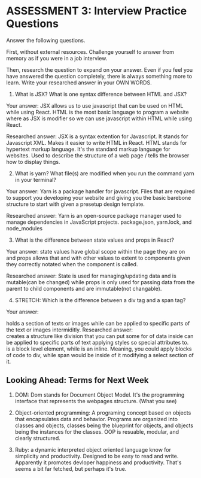 # ASSESSMENT 3: Interview Practice Questions

Answer the following questions.

First, without external resources. Challenge yourself to answer from memory as if you were in a job interview.

Then, research the question to expand on your answer. Even if you feel you have answered the question completely, there is always something more to learn. Write your researched answer in your OWN WORDS.

1. What is JSX? What is one syntax difference between HTML and JSX?

Your answer: JSX allows us to use javascript that can be used on HTML while using React. HTML is the most basic language to program a website where as JSX is modifier so we can use javascript within HTML while using React.

Researched answer: JSX is a syntax extention for Javascript. It stands for Javascript XML. Makes it easier to write HTML in React.
HTML stands for hypertext markup language. It's the standard markup language for websites. Used to describe the structure of a web page / tells the browser how to display things. 

2. What is yarn? What file(s) are modified when you run the command yarn in your terminal?

Your answer: Yarn is a package handler for javascript. Files that are required to support you developing your website and giving you the basic barebone structure to start with given a presetup design template. 

Researched answer: Yarn is an open-source package manager used to manage dependencies in JavaScript projects. package.json, yarn.lock, and node_modules

3. What is the difference between state values and props in React?

Your answer: state values have global scope within the page they are on and props allows that and with other values to extent to components given they correctly notated when the component is called. 

Researched answer: State is used for managing/updating data and is mutable(can be changed) while props is only used for passing data from the parent to child components and are immutable(not changable).

4. STRETCH: Which is the difference between a div tag and a span tag?

Your answer: <div> holds a section of texts or images while <span> can be applied to specific parts of the text or images intermiditly. 
Researched answer: <div> creates a structure like division that you can put some for of data inside
<span> can be applied to specific parts of text applying styles so special attributes to. <div> is a block level element, while <span> is an inline. Meaning, you could apply blocks of code to div, while span would be inside of it modifying a select section of it.

## Looking Ahead: Terms for Next Week

1. DOM: Dom stands for Document Object Model. It's the programming interface that represents the webpages structure. (What you see)

2. Object-oriented programming: A programing concept based on objects that encapsulates data and behavior. Programs are organized into classes and objects, classes being the blueprint for objects, and objects being the instances for the classes. OOP is resuable, modular, and clearly structured.

3. Ruby: a dynamic interpreted object oriented language know for simplicity and productivity. Designed to be easy to read and write. Apparently it promotes devloper happiness and productivity. That's seems a bit far fetched, but perhaps it's true. 